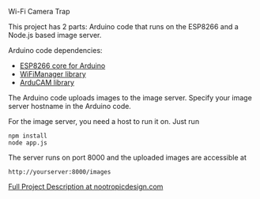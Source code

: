 Wi-Fi Camera Trap

This project has 2 parts: Arduino code that runs on the ESP8266 and a Node.js based image server.

Arduino code dependencies:
* [ESP8266 core for Arduino](https://github.com/esp8266/Arduino)
* [WiFiManager library](https://github.com/tzapu/WiFiManager)
* [ArduCAM library](https://github.com/ArduCAM/Arduino)

The Arduino code uploads images to the image server. Specify your image server hostname in the Arduino code.

For the image server, you need a host to run it on. Just run
```
npm install
node app.js
```

The server runs on port 8000 and the uploaded images are accessible at

```
http://yourserver:8000/images
```


[Full Project Description at nootropicdesign.com](https://nootropicdesign.com/projectlab/2017/09/09/wifi-camera-trap/)





